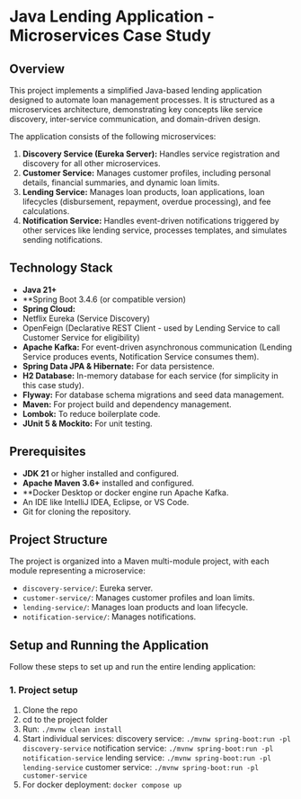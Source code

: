 # Java Lending Application - Microservices Case Study

## Overview

This project implements a simplified Java-based lending application designed to automate loan management processes. 
It is structured as a microservices architecture, demonstrating key concepts like service discovery, inter-service communication, and domain-driven design.

The application consists of the following microservices:
1.  **Discovery Service (Eureka Server):** Handles service registration and discovery for all other microservices.
2.  **Customer Service:** Manages customer profiles, including personal details, financial summaries, and dynamic loan limits.
3.  **Lending Service:** Manages loan products, loan applications, loan lifecycles (disbursement, repayment, overdue processing), and fee calculations.
4.  **Notification Service:** Handles event-driven notifications triggered by other services like lending service, processes templates, and simulates sending notifications.

## Technology Stack

*   **Java 21+**
*   **Spring Boot 3.4.6 (or compatible version)
*   **Spring Cloud:**
   *   Netflix Eureka (Service Discovery)
   *   OpenFeign (Declarative REST Client - used by Lending Service to call Customer Service for eligibility)
*   **Apache Kafka:** For event-driven asynchronous communication (Lending Service produces events, Notification Service consumes them).
*   **Spring Data JPA & Hibernate:** For data persistence.
*   **H2 Database:** In-memory database for each service (for simplicity in this case study).
*   **Flyway:** For database schema migrations and seed data management.
*   **Maven:** For project build and dependency management.
*   **Lombok:** To reduce boilerplate code.
*   **JUnit 5 & Mockito:** For unit testing.

## Prerequisites

*   **JDK 21** or higher installed and configured.
*   **Apache Maven 3.6+** installed and configured.
*   **Docker Desktop or docker engine run Apache Kafka.
*   An IDE like IntelliJ IDEA, Eclipse, or VS Code.
*   Git for cloning the repository.

## Project Structure

The project is organized into a  Maven multi-module project, with each module representing a microservice:

*   `discovery-service/`: Eureka server.
*   `customer-service/`: Manages customer profiles and loan limits.
*   `lending-service/`: Manages loan products and loan lifecycle.
*   `notification-service/`: Manages notifications.

## Setup and Running the Application

Follow these steps to set up and run the entire lending application:

### 1. Project setup

1. Clone the repo
2. cd to the project folder
3. Run: `./mvnw clean install`
4. Start individual services:
   discovery service: `./mvnw spring-boot:run -pl discovery-service`
   notification service: `./mvnw spring-boot:run -pl notification-service`
   lending service: `./mvnw spring-boot:run -pl lending-service`
   customer service: `./mvnw spring-boot:run -pl customer-service`
5. For docker deployment: `docker compose up`